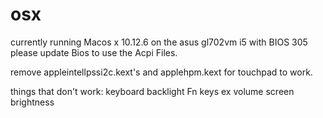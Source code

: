 # osx

currently running Macos x 10.12.6 on the asus gl702vm i5 with BIOS 305
please update Bios to use the Acpi Files.

remove appleintellpssi2c.kext's and applehpm.kext for touchpad to work.

things that don't work:
keyboard backlight 
Fn keys ex volume
screen brightness
